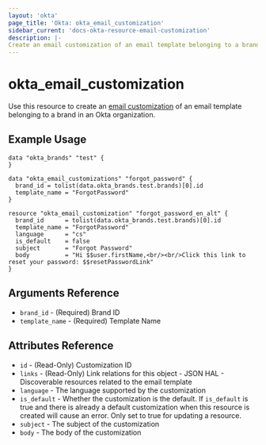 ```yaml
---
layout: 'okta'
page_title: 'Okta: okta_email_customization'
sidebar_current: 'docs-okta-resource-email-customization'
description: |-
Create an email customization of an email template belonging to a brand in an Okta organization.
---
```


# okta_email_customization

Use this resource to create an [email
customization](https://developer.okta.com/docs/reference/api/brands/#create-email-customization)
of an email template belonging to a brand in an Okta organization.

## Example Usage

```hcl
data "okta_brands" "test" {
}

data "okta_email_customizations" "forgot_password" {
  brand_id = tolist(data.okta_brands.test.brands)[0].id
  template_name = "ForgotPassword"
}

resource "okta_email_customization" "forgot_password_en_alt" {
  brand_id      = tolist(data.okta_brands.test.brands)[0].id
  template_name = "ForgotPassword"
  language      = "cs"
  is_default    = false
  subject       = "Forgot Password"
  body          = "Hi $$user.firstName,<br/><br/>Click this link to reset your password: $$resetPasswordLink"
}
```

## Arguments Reference

- `brand_id` - (Required) Brand ID
- `template_name` - (Required) Template Name

## Attributes Reference

- `id` - (Read-Only) Customization ID
- `links` - (Read-Only) Link relations for this object - JSON HAL - Discoverable resources related to the email template
- `language` - The language supported by the customization
- `is_default` - Whether the customization is the default. If `is_default` is true and there is already a default customization when this resource is created will cause an error. Only set to true for updating a resource.
- `subject` - The subject of the customization
- `body` - The body of the customization
